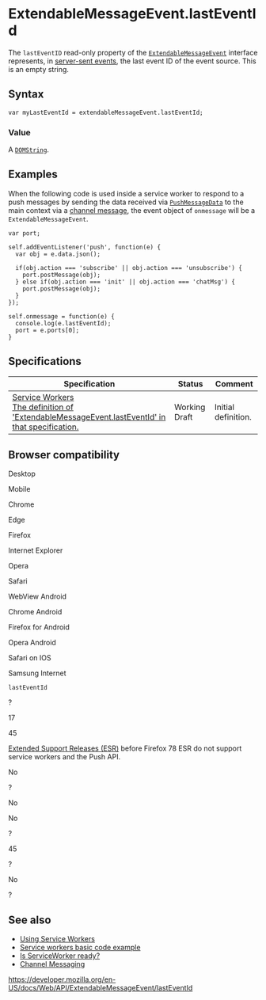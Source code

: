 # ExtendableMessageEvent.lastEventId

The `lastEventID` read-only property of the [`ExtendableMessageEvent`](../extendablemessageevent) interface represents, in [server-sent events](../server-sent_events/using_server-sent_events), the last event ID of the event source. This is an empty string.

## Syntax

    var myLastEventId = extendableMessageEvent.lastEventId;

### Value

A [`DOMString`](../domstring).

## Examples

When the following code is used inside a service worker to respond to a push messages by sending the data received via [`PushMessageData`](../pushmessagedata) to the main context via a [channel message](../channel_messaging_api), the event object of `onmessage` will be a `ExtendableMessageEvent`.

    var port;

    self.addEventListener('push', function(e) {
      var obj = e.data.json();

      if(obj.action === 'subscribe' || obj.action === 'unsubscribe') {
        port.postMessage(obj);
      } else if(obj.action === 'init' || obj.action === 'chatMsg') {
        port.postMessage(obj);
      }
    });

    self.onmessage = function(e) {
      console.log(e.lastEventId);
      port = e.ports[0];
    }

## Specifications

<table><thead><tr class="header"><th>Specification</th><th>Status</th><th>Comment</th></tr></thead><tbody><tr class="odd"><td><a href="https://w3c.github.io/ServiceWorker/#dom-extendablemessageevent-lasteventid">Service Workers<br />
<span class="small">The definition of 'ExtendableMessageEvent.lastEventId' in that specification.</span></a></td><td><span class="spec-wd">Working Draft</span></td><td>Initial definition.</td></tr></tbody></table>

## Browser compatibility

Desktop

Mobile

Chrome

Edge

Firefox

Internet Explorer

Opera

Safari

WebView Android

Chrome Android

Firefox for Android

Opera Android

Safari on IOS

Samsung Internet

`lastEventId`

?

17

45

[Extended Support Releases (ESR)](https://www.mozilla.org/en-US/firefox/organizations/) before Firefox 78 ESR do not support service workers and the Push API.

No

?

No

No

?

45

?

No

?

## See also

- [Using Service Workers](../service_worker_api/using_service_workers)
- [Service workers basic code example](https://github.com/mdn/sw-test)
- [Is ServiceWorker ready?](https://jakearchibald.github.io/isserviceworkerready/)
- [Channel Messaging](../channel_messaging_api)

<a href="https://developer.mozilla.org/en-US/docs/Web/API/ExtendableMessageEvent/lastEventId" class="_attribution-link">https://developer.mozilla.org/en-US/docs/Web/API/ExtendableMessageEvent/lastEventId</a>
